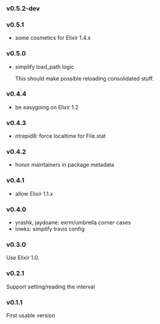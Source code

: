 ### v0.5.2-dev

### v0.5.1
* some cosmetics for Elixir 1.4.x

### v0.5.0
* simplify load_path logic

  This should make possible reloading consolidated stuff.

### v0.4.4
* be easygoing on Elixir 1.2

### v0.4.3
* ntrepid8: force localtime for File.stat

### v0.4.2
* honor maintainers in package metadata

### v0.4.1
* allow Elixir 1.1.x

### v0.4.0
* yrashk, jaydoane: exrm/umbrella corner cases
* lowks: simplify travis config 


### v0.3.0
Use Elixir 1.0.

### v0.2.1
Support setting/reading the interval

### v0.1.1
First usable version
